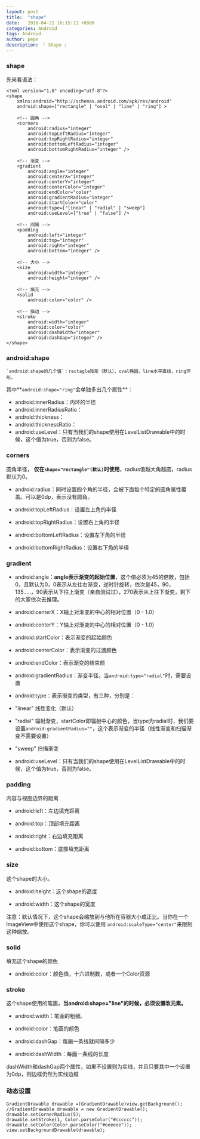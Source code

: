 ```yaml
---
layout: post
title:  "shape"
date:   2018-04-21 16:15:11 +0800
categories: Android
tags: Android
author: pepe
description: 『 Shape 』
---
```

### **shape**

先来看语法：

```
<?xml version="1.0" encoding="utf-8"?>
<shape
    xmlns:android="http://schemas.android.com/apk/res/android"
    android:shape=["rectangle" | "oval" | "line" | "ring"] >
    
    <!-- 圆角 -->
    <corners
        android:radius="integer"
        android:topLeftRadius="integer"
        android:topRightRadius="integer"
        android:bottomLeftRadius="integer"
        android:bottomRightRadius="integer" />
        
    <!-- 渐变 -->
    <gradient
        android:angle="integer"
        android:centerX="integer"
        android:centerY="integer"
        android:centerColor="integer"
        android:endColor="color"
        android:gradientRadius="integer"
        android:startColor="color"
        android:type=["linear" | "radial" | "sweep"]
        android:useLevel=["true" | "false"] />
        
    <!-- 间隔 -->
    <padding
        android:left="integer"
        android:top="integer"
        android:right="integer"
        android:bottom="integer" />
        
    <!-- 大小 -->
    <size
        android:width="integer"
        android:height="integer" />
        
    <!-- 填充 -->
    <solid
        android:color="color" />
        
    <!-- 描边 -->
    <stroke
        android:width="integer"
        android:color="color"
        android:dashWidth="integer"
        android:dashGap="integer" />
</shape>
```
### **android:shape**

    `android:shape的几个值`：rectagle矩形（默认），oval椭圆，line水平直线，ring环形。

其中**`android:shape="ring"`会单独多出几个属性**：

 - android:innerRadius：内环的半径
 - android:innerRadiusRatio：
 - android:thickness：
 - android:thicknessRatio：
 - android:useLevel：只有当我们的shape使用在LevelListDrawable中的时候，这个值为true，否则为false。
 
### **corners**

圆角半径， **仅在`shape="rectangle"(默认)`时使用**，radius值越大角越圆，radius默认为0。

 - android:radius：同时设置四个角的半径，会被下面每个特定的圆角属性覆盖。可以是0dp，表示没有圆角。

 - android:topLeftRadius：设置左上角的半径

 - android:topRightRadius：设置右上角的半径 

 - android:bottomLeftRadius：设置左下角的半径

 - android:bottomRightRadius：设置右下角的半径
 
### **gradient**

 - android:angle：**angle表示渐变的起始位置**，这个值必须为45的倍数，包括0，且默认为0，0表示从左往右渐变，逆时针旋转，依次是45，90，135.....，90表示从下往上渐变（亲自测试过），270表示从上往下渐变，剩下的大家依次去推理。

 - android:centerX：X轴上对渐变的中心的相对位置（0 - 1.0）

 - android:centerY：Y轴上对渐变的中心的相对位置（0 - 1.0）

 - android:startColor：表示渐变的起始颜色

 - android:centerColor：表示渐变的过渡颜色

 - android:endColor：表示渐变的结束颜

 - android:gradientRadius：渐变半径，当`android:type="radial"`时，需要设置

 - android:type：表示渐变的类型，有三种，分别是：

  - "linear"	线性变化（默认）
  - "radial"	辐射渐变，startColor即辐射中心的颜色，当type为radial时，我们要设置`android:gradientRadius=""`，这个表示渐变的半径（线性渐变和扫描渐变不需要设置）
  - "sweep"	扫描渐变
 - android:useLevel：只有当我们的shape使用在LevelListDrawable中的时候，这个值为true，否则为false。
 
### **padding**

内容与视图边界的距离

 - android:left：左边填充距离

 - android:top：顶部填充距离

 - android:right：右边填充距离

 - android:bottom：底部填充距离
 
### **size**
这个shape的大小。

 - android:height：这个shape的高度

 - android:width：这个shape的宽度

注意：默认情况下，这个shape会缩放到与他所在容器大小成正比。当你在一个ImageView中使用这个shape，你可以使用 `android:scaleType="center"`来限制这种缩放。

### **solid**

填充这个shape的颜色

 - android:color：颜色值，十六进制数，或者一个Color资源

### **stroke**

这个shape使用的笔画，**当android:shape="line"的时候，必须设置改元素。**

 -  android:width：笔画的粗细。

 -  android:color：笔画的颜色

 -  android:dashGap：每画一条线就间隔多少

 -  android:dashWidth：每画一条线的长度

dashWidth和dashGap两个属性，如果不设置则为实线，并且只要其中一个设置为0dp，则边框仍然为实线边框

### **动态设置**
```
GradientDrawable drawable =(GradientDrawable)view.getBackground();
//GradientDrawable drawable = new GradientDrawable();
drawable.setCornerRadius(5);
drawable.setStroke(1, Color.parseColor("#cccccc"));
drawable.setColor(Color.parseColor("#eeeeee"));
view.setBackgroundDrawable(drawable);
```




